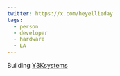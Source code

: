 ```yaml
---
twitter: https://x.com/heyellieday
tags:
  - person
  - developer
  - hardware
  - LA
---
```

Building [Y3Ksystems](https://x.com/Y3Ksystems)